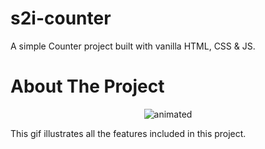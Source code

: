 # s2i-counter
A simple Counter project built with vanilla HTML, CSS &amp; JS.

# About The Project
<p align="center">
  <img src="https://user-images.githubusercontent.com/95065307/156847040-714e7666-ee30-403b-aa18-dcc238bfbf70.gif" alt="animated" />
</p>
This gif illustrates all the features included in this project.
